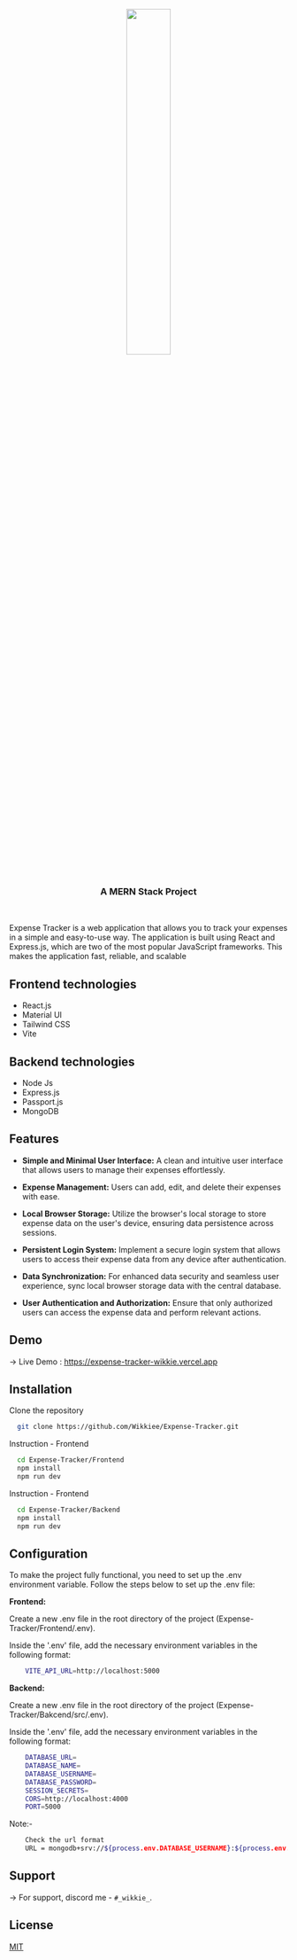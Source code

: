 <div align="center">
  <p>
      <img width="40%" src="https://i.imgur.com/bF9YAEu.png">
  </p>
  <b><h3>A MERN Stack Project</h3></b>
</div>
<br>

Expense Tracker is a web application that allows you to track your expenses in a simple and easy-to-use 
way. The application is built using React and Express.js, which are two of the most popular JavaScript 
frameworks. This makes the application fast, reliable, and scalable


## Frontend technologies 
- React.js
- Material UI
- Tailwind CSS
- Vite 
## Backend technologies 
- Node Js
- Express.js
- Passport.js
- MongoDB 
## Features

- **Simple and Minimal User Interface:** A clean and intuitive user interface that allows users to manage their expenses effortlessly.

- **Expense Management:** Users can add, edit, and delete their expenses with ease.

- **Local Browser Storage:** Utilize the browser's local storage to store expense data on the user's device, ensuring data persistence across sessions.

- **Persistent Login System:** Implement a secure login system that allows users to access their expense data from any device after authentication.

- **Data Synchronization:** For enhanced data security and seamless user experience, sync local browser storage data with the central database.

- **User Authentication and Authorization:** Ensure that only authorized users can access the expense data and perform relevant actions.



## Demo
-> Live Demo : https://expense-tracker-wikkie.vercel.app
## Installation
Clone the repository
```bash
  git clone https://github.com/Wikkiee/Expense-Tracker.git
```

Instruction - Frontend

```bash
  cd Expense-Tracker/Frontend
  npm install
  npm run dev
```
Instruction - Frontend

```bash
  cd Expense-Tracker/Backend
  npm install
  npm run dev
```
    
## Configuration

To make the project fully functional, you need to set up the .env environment variable. Follow the steps below to set up the .env file:

**Frontend:** 

Create a new .env file in the root directory of the project (Expense-Tracker/Frontend/.env).

Inside the '.env' file, add the necessary environment variables in the following format:

```bash
    VITE_API_URL=http://localhost:5000
```

**Backend:** 

Create a new .env file in the root directory of the project (Expense-Tracker/Bakcend/src/.env).

Inside the '.env' file, add the necessary environment variables in the following format:

```bash
    DATABASE_URL=
    DATABASE_NAME=
    DATABASE_USERNAME=
    DATABASE_PASSWORD=
    SESSION_SECRETS=
    CORS=http://localhost:4000
    PORT=5000
```
Note:-
```bash
    Check the url format
    URL = mongodb+srv://${process.env.DATABASE_USERNAME}:${process.env.DATABASE_PASSWORD}@${process.env.DATABASE_URL}/?retryWrites=true&w=majority
```
## Support

-> For support, discord me - `#_wikkie_`.


## License

[MIT](https://choosealicense.com/licenses/mit/)

